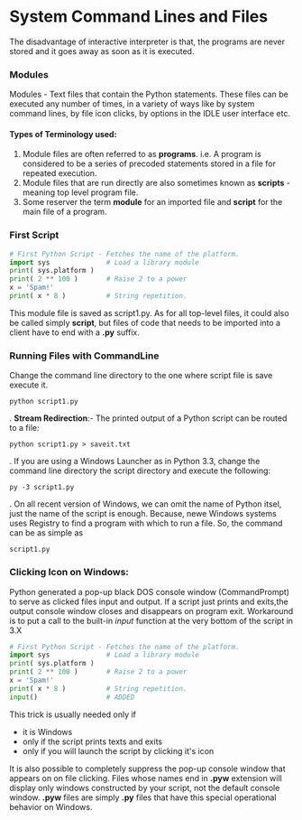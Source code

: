 # System Command Lines and Files

The disadvantage of interactive interpreter is that, the programs are never stored and it goes away as soon as it is executed. 

### Modules
Modules - Text files that contain the Python statements. These files can be executed any number of times, in a variety of ways like by system command lines, by file icon clicks, by options in the IDLE user interface etc.

#### Types of Terminology used:
1. Module files are often referred to as __programs__. i.e. A program is considered to be a series of precoded statements stored in a file for repeated execution.
2. Module files that are run directly are also sometimes known as __scripts__ - meaning top level program file.
3. Some reserver the term __module__ for an imported file and __script__ for the main file of a program.


### First Script

```Python
# First Python Script - Fetches the name of the platform.
import sys              # Load a library module
print( sys.platform )
print( 2 ** 100 )       # Raise 2 to a power
x = 'Spam!'
print( x * 8 )          # String repetition.
```

This module file is saved as script1.py. As for all top-level files, it could also be called simply __script__, but files of code that needs to be imported into a client have to end with a __.py__ suffix.

### Running Files with CommandLine
Change the command line directory to the one where script file is save execute it.
```
python script1.py
```
. __Stream Redirection__:- The printed output of a Python script can be routed to a file: 
  ```
  python script1.py > saveit.txt
  ```
. If you are using a Windows Launcher as in Python 3.3, change the command line directory the script directory and execute the following:
  ```
  py -3 script1.py
  ```
 . On all recent version of Windows, we can omit the name of Python itsel, just the name of the script is enough. Because, newe Windows systems uses Registry to find a program with which to run a file. So, the command can be as simple as
 ```
 script1.py
 ```
### Clicking Icon on Windows:
Python generated a pop-up black DOS console window (CommandPrompt) to serve as clicked files input and output. If a script just prints and exits,the output console window closes and disappears on program exit.
Workaround is to put a call to the built-in _input_ function at the very bottom of the script in 3.X
```Python
# First Python Script - Fetches the name of the platform.
import sys              # Load a library module
print( sys.platform )
print( 2 ** 100 )       # Raise 2 to a power
x = 'Spam!'
print( x * 8 )          # String repetition.
input()                 # ADDED
```

This trick is usually needed only if 
  - it is Windows
  - only if the script prints texts and exits
  - only if you will launch the script by clicking it's icon
  
It is also possible to completely suppress the pop-up console window that appears on on file clicking. Files whose names end in __.pyw__ extension will display only windows constructed by your script, not the default console window. __.pyw__ files are simply __.py__ files that have this special operational behavior on Windows. 
  
  
